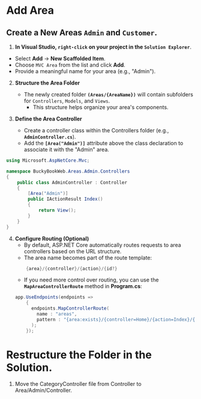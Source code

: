 # Add Area

## Create a New Areas `Admin` and `Customer`.

1. **In Visual Studio, `right-click` on your project in the `Solution Explorer`**.

- Select **Add** -> **New Scaffolded Item**.
- Choose `MVC Area` from the list and click **Add**.
- Provide a meaningful name for your area (e.g., "Admin").

2. **Structure the Area Folder**

   - The newly created folder **`(Areas/{AreaName})`** will contain subfolders for `Controllers`, `Models`, and `Views`.
     - This structure helps organize your area's components.

3. **Define the Area Controller**

   - Create a controller class within the Controllers folder (e.g., **`AdminController.cs`**).
   - Add the **`[Area("Admin")]`** attribute above the class declaration to associate it with the "Admin" area.

```c#
using Microsoft.AspNetCore.Mvc;

namespace BuckyBookWeb.Areas.Admin.Controllers
{
    public class AdminController : Controller
    {
        [Area("Admin")]
        public IActionResult Index()
        {
            return View();
        }
    }
}

```

4. **Configure Routing (Optional)**
   - By default, ASP.NET Core automatically routes requests to area controllers based on the URL structure.
   - The area name becomes part of the route template:
   ```c#
       {area}/{controller}/{action}/{id?}
   ```
   - If you need more control over routing, you can use the **`MapAreaControllerRoute`** method in **Program.cs**:
   ```c#
   app.UseEndpoints(endpoints =>
       {
         endpoints.MapControllerRoute(
           name : "areas",
           pattern : "{area:exists}/{controller=Home}/{action=Index}/{id?}"
         );
       });
   ```

# Restructure the Folder in the Solution.

1.  Move the CategoryController file from Controller to Area/Admin/Controller.
